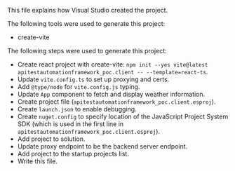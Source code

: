 This file explains how Visual Studio created the project.

The following tools were used to generate this project:
- create-vite

The following steps were used to generate this project:
- Create react project with create-vite: `npm init --yes vite@latest apitestautomationframework_poc.client -- --template=react-ts`.
- Update `vite.config.ts` to set up proxying and certs.
- Add `@type/node` for `vite.config.js` typing.
- Update `App` component to fetch and display weather information.
- Create project file (`apitestautomationframework_poc.client.esproj`).
- Create `launch.json` to enable debugging.
- Create `nuget.config` to specify location of the JavaScript Project System SDK (which is used in the first line in `apitestautomationframework_poc.client.esproj`).
- Add project to solution.
- Update proxy endpoint to be the backend server endpoint.
- Add project to the startup projects list.
- Write this file.
